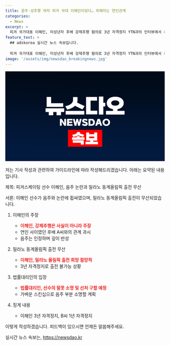 ```yaml
---
title: 음주·성추행 여자 피겨 국대 이해인이었다… 피해자는 연인관계
categories:
  - News
excerpt: >
  피겨 국가대표 이해인, 미성년자 후배 강제추행 혐의로 3년 자격정지 YTN과의 인터뷰에서 추행 주장은 사실 아니고 연인 사이 밝혀 음주는 잘못 고백. 밀라노 올림픽 출전 무산에 절망 세상이 무너진 것 같아 고백. 변호사는 가벼운 스킨십, 선수의 잘못한 부분에 대해 선처를 구할 예정이라 밝혔고, 대한빙상경기연맹은 3년 자격정지 징계 내렸다. 선수 B씨는 1년 자격정지 징계를 받았다.
feature_text: >
  ## adskorea 실시간 뉴스 속보입니다.

  피겨 국가대표 이해인, 미성년자 후배 강제추행 혐의로 3년 자격정지 YTN과의 인터뷰에서 추행 주장은 사실 아니고 연인 사이 밝혀 음주는 잘못 고백. 밀라노 올림픽 출전 무산에 절망 세상이 무너진 것 같아 고백. 변호사는 가벼운 스킨십, 선수의 잘못한 부분에 대해 선처를 구할 예정이라 밝혔고, 대한빙상경기연맹은 3년 자격정지 징계 내렸다. 선수 B씨는 1년 자격정지 징계를 받았다.
image: '/assets/img/newsdao_breakingnews.jpg'
---
```


<p><img src="/assets/img/newsdao_breakingnews.jpg" alt="adskorea 속보" /></p>

<p>저는 기사 작성과 관련하여 가이드라인에 따라 작성해드리겠습니다. 아래는 요약된 내용입니다. </p>

<p>제목: 피겨스케이팅 선수 이해인, 음주 논란과 밀라노 동계올림픽 출전 무산</p>

<p>서론: 이해인 선수가 음주와 논란에 휩싸였으며, 밀라노 동계올림픽 출전이 무산되었습니다.</p>

<ol>
<li><p>이해인의 주장</p>

<ul>
<li><b><span style="color: #ee2323;">이해인, 강제추행은 사실이 아니라 주장</span></b></li>
<li>연인 사이였던 후배 A씨와의 관계 과시</li>
<li>음주는 인정하며 깊이 반성</li>
</ul></li>
<li><p>밀라노 동계올림픽 출전 무산</p>

<ul>
<li><b><span style="color: #ee2323;">이해인, 밀라노 올림픽 출전 희망 절망적</span></b></li>
<li>3년 자격정지로 출전 불가능 상황</li>
</ul></li>
<li><p>법률대리인의 입장</p>

<ul>
<li><b><span style="color: #ee2323;">법률대리인, 선수의 잘못 소명 및 선처 구할 예정</span></b></li>
<li>가벼운 스킨십으로 음주 부분 소명할 계획</li>
</ul></li>
<li><p>징계 내용</p>

<ul>
<li>이해인 3년 자격정지, B씨 1년 자격정지</li>
</ul></li>
</ol>

<p>이렇게 작성하겠습니다. 피드백이 있으시면 언제든 말씀해주세요.</p>
실시간 뉴스 속보는, <a href="https://newsdao.kr" rel="dofollow">https://newsdao.kr</a>


